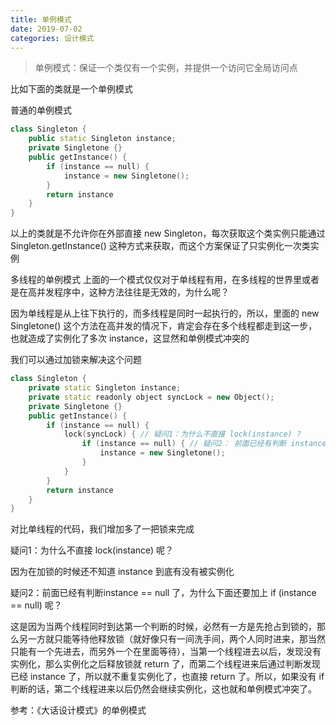 ```yaml
---
title: 单例模式
date: 2019-07-02
categories: 设计模式
---
```


> 单例模式：保证一个类仅有一个实例，并提供一个访问它全局访问点

比如下面的类就是一个单例模式

普通的单例模式
```c++
class Singleton {
    public static Singleton instance;
    private Singletone {}
    public getInstance() {
        if (instance == null) {
            instance = new Singletone();
        }
        return instance
    }
}
```
以上的类就是不允许你在外部直接 new Singleton，每次获取这个类实例只能通过 Singleton.getInstance() 这种方式来获取，而这个方案保证了只实例化一次类实例

多线程的单例模式
上面的一个模式仅仅对于单线程有用，在多线程的世界里或者是在高并发程序中，这种方法往往是无效的，为什么呢？

因为单线程是从上往下执行的，而多线程是同时一起执行的，所以，里面的 new Singletone() 这个方法在高并发的情况下，肯定会存在多个线程都走到这一步，也就造成了实例化了多次 instance，这显然和单例模式冲突的

我们可以通过加锁来解决这个问题
```c++
class Singleton {
    private static Singleton instance;
    private static readonly object syncLock = new Object();
    private Singletone {}
    public getInstance() {
        if (instance == null) {
            lock(syncLock) { // 疑问1：为什么不直接 lock(instance) ?
                if (instance == null) { // 疑问2： 前面已经有判断 instance == null 了，为什么这里还要判断呢？
                    instance = new Singletone();
                }
            }
        }
        return instance
    }
}
```
对比单线程的代码，我们增加多了一把锁来完成

疑问1：为什么不直接 lock(instance) 呢？

因为在加锁的时候还不知道 instance 到底有没有被实例化

疑问2：前面已经有判断instance == null 了，为什么下面还要加上 if (instance == null) 呢？

这是因为当两个线程同时到达第一个判断的时候，必然有一方是先抢占到锁的，那么另一方就只能等待他释放锁（就好像只有一间洗手间，两个人同时进来，那当然只能有一个先进去，而另外一个在里面等待），当第一个线程进去以后，发现没有实例化，那么实例化之后释放锁就 return 了，而第二个线程进来后通过判断发现已经 instance 了，所以就不重复实例化了，也直接 return 了。所以，如果没有 if 判断的话，第二个线程进来以后仍然会继续实例化，这也就和单例模式冲突了。

参考：《大话设计模式》的单例模式